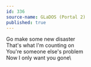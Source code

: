 ```yaml
---
id: 336
source-name: GLaDOS (Portal 2)
published: true
---
```

Go make some new disaster\
That's what I'm counting on\
You're someone else's problem\
Now I only want you gone\
